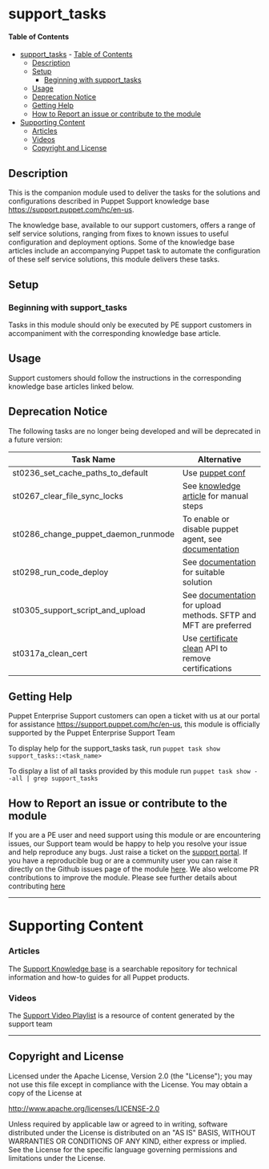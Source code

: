 # support_tasks

#### Table of Contents

- [support_tasks](#support_tasks)
      - [Table of Contents](#table-of-contents)
  - [Description](#description)
  - [Setup](#setup)
    - [Beginning with support_tasks](#beginning-with-support_tasks)
  - [Usage](#usage)
  - [Deprecation Notice](#deprecation-notice)
  - [Getting Help](#getting-help)
  - [How to Report an issue or contribute to the module](#how-to-report-an-issue-or-contribute-to-the-module)
- [Supporting Content](#supporting-content)
    - [Articles](#articles)
    - [Videos](#videos)
  - [Copyright and License](#copyright-and-license)
## Description

This is the companion module used to deliver the tasks for the solutions and configurations described in Puppet Support knowledge base <https://support.puppet.com/hc/en-us>.

The knowledge base, available to our support customers, offers a range of self service solutions, ranging from fixes to known issues to  useful configuration and deployment options. Some of the knowledge base articles include an accompanying Puppet task to automate the configuration of these self service solutions, this module delivers these tasks.

## Setup

### Beginning with support_tasks

Tasks in this module should only be executed by PE support customers in accompaniment with the corresponding knowledge base article.

## Usage

Support customers should follow the instructions in the corresponding knowledge base articles linked below.

## Deprecation Notice

The following tasks are no longer being developed and will be deprecated in a future version:

| Task Name | Alternative |
|-----------|-------------|
| st0236_set_cache_paths_to_default | Use [puppet conf](https://forge.puppet.com/modules/puppetlabs/puppet_conf/readme) |
| st0267_clear_file_sync_locks | See [knowledge article](https://support.puppet.com/hc/en-us/articles/360003883933) for manual steps |
| st0286_change_puppet_daemon_runmode | To enable or disable puppet agent, see [documentation](https://www.puppet.com/docs/puppet/latest/man/agent.html#options) |
| st0298_run_code_deploy | See [documentation](https://www.puppet.com/docs/pe/latest/code_mgr) for suitable solution |
| st0305_support_script_and_upload | See [documentation](https://portal.perforce.com/s/article/360009970114) for upload methods. SFTP and MFT are preferred| 
| st0317a_clean_cert | Use [certificate clean](https://www.puppet.com/docs/puppet/7/server/http_certificate_clean) API to remove certifications | 

## Getting Help

Puppet Enterprise Support customers can open a ticket with us at our portal for assistance <https://support.puppet.com/hc/en-us>, this module is officially supported by the Puppet Enterprise Support Team

To display help for the support\_tasks task, run `puppet task show support_tasks::<task_name>`

To display a list of all tasks provided by this module run `puppet task show --all | grep support_tasks`

## How to Report an issue or contribute to the module

If you are a PE user and need support using this module or are encountering issues, our Support team would be happy to help you resolve your issue and help reproduce any bugs. Just raise a ticket on the [support portal](https://support.puppet.com/hc/en-us/requests/new).
If you have a reproducible bug or are a community user you can raise it directly on the Github issues page of the module [here](https://github.com/puppetlabs/support-tasks/issues).
We also welcome PR contributions to improve the module. Please see further details about contributing [here](https://puppet.com/docs/puppet/7.5/contributing.html#contributing_changes_to_module_repositories)


---

# Supporting Content

### Articles

The [Support Knowledge base](https://support.puppet.com/hc/en-us) is a searchable repository for technical information and how-to guides for all Puppet products.


### Videos

The [Support Video Playlist](https://youtube.com/playlist?list=PLV86BgbREluWKzzvVulR74HZzMl6SCh3S) is a resource of content generated by the support team


   ---


## Copyright and License

Licensed under the Apache License, Version 2.0 (the "License"); you may not use this file except in compliance with the License. You may obtain a copy of the License at

<http://www.apache.org/licenses/LICENSE-2.0>

Unless required by applicable law or agreed to in writing, software distributed under the License is distributed on an "AS IS" BASIS, WITHOUT WARRANTIES OR CONDITIONS OF ANY KIND, either express or implied. See the License for the specific language governing permissions and limitations under the License.


